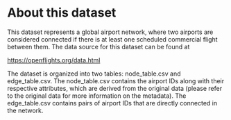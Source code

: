 # About this dataset 

This dataset represents a global airport network, where two airports are considered connected if there is at least one scheduled commercial flight between them. The data source for this dataset can be found at

  https://openflights.org/data.html
  
The dataset is organized into two tables: node_table.csv and edge_table.csv. The node_table.csv contains the airport IDs along with their respective attributes, which are derived from the original data (please refer to the original data for more information on the metadata). The edge_table.csv contains pairs of airport IDs that are directly connected in the network.
